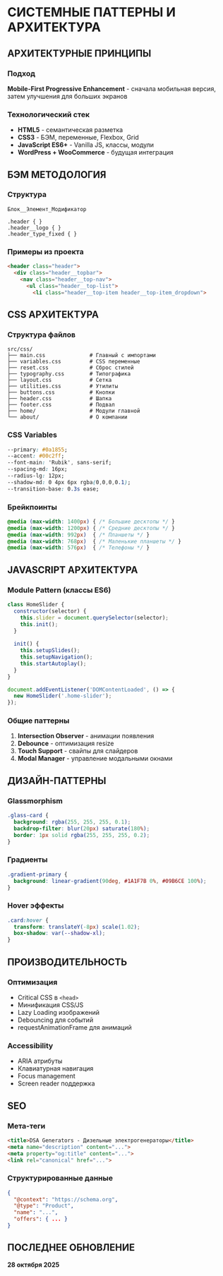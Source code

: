 # СИСТЕМНЫЕ ПАТТЕРНЫ И АРХИТЕКТУРА

## АРХИТЕКТУРНЫЕ ПРИНЦИПЫ

### Подход
**Mobile-First Progressive Enhancement** - сначала мобильная версия, затем улучшения для больших экранов

### Технологический стек
- **HTML5** - семантическая разметка
- **CSS3** - БЭМ, переменные, Flexbox, Grid
- **JavaScript ES6+** - Vanilla JS, классы, модули
- **WordPress + WooCommerce** - будущая интеграция

## БЭМ МЕТОДОЛОГИЯ

### Структура
```
Блок__Элемент_Модификатор

.header { }
.header__logo { }
.header_type_fixed { }
```

### Примеры из проекта
```html
<header class="header">
  <div class="header__topbar">
    <nav class="header__top-nav">
      <ul class="header__top-list">
        <li class="header__top-item header__top-item_dropdown">
```

## CSS АРХИТЕКТУРА

### Структура файлов
```
src/css/
├── main.css              # Главный с импортами
├── variables.css         # CSS переменные
├── reset.css             # Сброс стилей
├── typography.css        # Типографика
├── layout.css            # Сетка
├── utilities.css         # Утилиты
├── buttons.css           # Кнопки
├── header.css            # Шапка
├── footer.css            # Подвал
├── home/                 # Модули главной
└── about/                # О компании
```

### CSS Variables
```css
--primary: #0a1855;
--accent: #00c2ff;
--font-main: 'Rubik', sans-serif;
--spacing-md: 16px;
--radius-lg: 12px;
--shadow-md: 0 4px 6px rgba(0,0,0,0.1);
--transition-base: 0.3s ease;
```

### Брейкпоинты
```css
@media (max-width: 1400px) { /* Большие десктопы */ }
@media (max-width: 1200px) { /* Средние десктопы */ }
@media (max-width: 992px)  { /* Планшеты */ }
@media (max-width: 768px)  { /* Маленькие планшеты */ }
@media (max-width: 576px)  { /* Телефоны */ }
```

## JAVASCRIPT АРХИТЕКТУРА

### Module Pattern (классы ES6)
```javascript
class HomeSlider {
  constructor(selector) {
    this.slider = document.querySelector(selector);
    this.init();
  }
  
  init() {
    this.setupSlides();
    this.setupNavigation();
    this.startAutoplay();
  }
}

document.addEventListener('DOMContentLoaded', () => {
  new HomeSlider('.home-slider');
});
```

### Общие паттерны
1. **Intersection Observer** - анимации появления
2. **Debounce** - оптимизация resize
3. **Touch Support** - свайпы для слайдеров
4. **Modal Manager** - управление модальными окнами

## ДИЗАЙН-ПАТТЕРНЫ

### Glassmorphism
```css
.glass-card {
  background: rgba(255, 255, 255, 0.1);
  backdrop-filter: blur(20px) saturate(180%);
  border: 1px solid rgba(255, 255, 255, 0.2);
}
```

### Градиенты
```css
.gradient-primary {
  background: linear-gradient(90deg, #1A1F7B 0%, #09B6CE 100%);
}
```

### Hover эффекты
```css
.card:hover {
  transform: translateY(-8px) scale(1.02);
  box-shadow: var(--shadow-xl);
}
```

## ПРОИЗВОДИТЕЛЬНОСТЬ

### Оптимизация
- Critical CSS в `<head>`
- Минификация CSS/JS
- Lazy Loading изображений
- Debouncing для событий
- requestAnimationFrame для анимаций

### Accessibility
- ARIA атрибуты
- Клавиатурная навигация
- Focus management
- Screen reader поддержка

## SEO

### Мета-теги
```html
<title>DSA Generators - Дизельные электрогенераторы</title>
<meta name="description" content="...">
<meta property="og:title" content="...">
<link rel="canonical" href="...">
```

### Структурированные данные
```json
{
  "@context": "https://schema.org",
  "@type": "Product",
  "name": "...",
  "offers": { ... }
}
```

## ПОСЛЕДНЕЕ ОБНОВЛЕНИЕ
**28 октября 2025**

